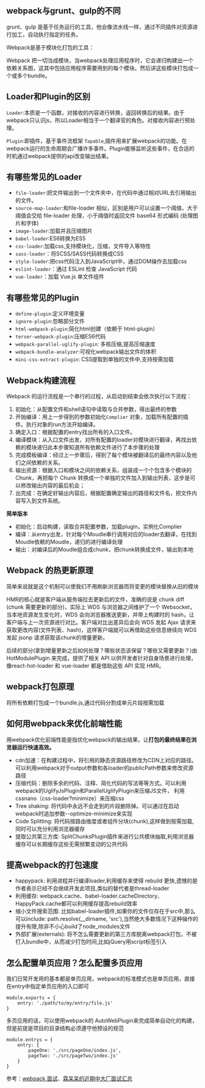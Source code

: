 <!--
 * @Author: your name
 * @Date: 2020-06-06 21:30:05
 * @LastEditTime: 2020-06-07 00:53:02
 * @LastEditors: Please set LastEditors
 * @Description: In User Settings Edit
 * @FilePath: \vuepress-blog\docs\blog\Other-Library\Git Document Library\webpack面试题.md
--> 
## webpack与grunt、gulp的不同
grunt、gulp 是基于任务运行的工具，他会像流水线一样，通过不同插件对资源进行加工，自动执行指定的任务。

Webpack是基于模块化打包的工具：

Webpack 把一切当成模块，当webpack处理应用程序时，它会递归构建出一个依赖关系图，这其中包括应用程序需要用到的每个模块。然后讲这些模块打包成一个或多个bundle。
##  Loader和Plugin的区别
```Loader```:本质是一个函数，对接收的内容进行转换，返回转换后的结果。由于webpack只认识js，所以Loader相当于一个翻译官的角色。对接收内容进行预处理。

```Plugin```:即插件，基于事件流框架 ```Tapable```,插件用来扩展webpack的功能。在webpack运行的生命周期会广播许多事件。Plugin能够监听这些事件，在合适的时机通过webpack提供的api改变输出结果。

## 有哪些常见的Loader
- ```file-loader```:把文件输出到一个文件夹中，在代码中通过相对URL去引用输出的文件。
- ```source-map-loader```:和file-loader 相似，区别是用户可以设置一个阈值，大于阈值会交给 file-loader 处理，小于阈值时返回文件 base64 形式编码 (处理图片和字体)
- ```image-loader```:加载并且压缩图片
- ```babel-loader```:ES6转换为ES5
- ```css-loader```:加载css,支持模块化，压缩，文件导入等特性
- ```sass-loader```：将SCSS/SASS代码转换成CSS
- ```style-loader```:把css代码注入到JavaScript中，通过DOM操作去加载css
- ```eslint-loader```：通过 ESLint 检查 JavaScript 代码
- ```vue-loader```：加载 Vue.js 单文件组件
  
## 有哪些常见的Plugin
- ```define-plugin```:定义环境变量
- ```ignore-plugin```:忽略部分文件
- ```html-webpack-plugin```:简化html创建（依赖于 html-plugin）
- ```terser-webpack-plugin```:压缩ES6代码
- ```webpack-parallel-uglify-plugin```: 多核压缩,提高压缩速度
- ```webpack-bundle-analyzer```:可视化webpack输出文件的体积
- ```mini-css-extract-plugin```: CSS提取到单独的文件中,支持按需加载
  
## Webpack构建流程
Webpack 的运行流程是一个串行的过程，从启动到结束会依次执行以下流程：
1.  初始化：从配置文件和shell语句中读取与合并参数，得出最终的参数
2.  开始编译：用上一步得到的参数初始化```Complier``` 对象，加载所有配置的插件。执行对象的run方法开始编译。
3.  确定入口：根据配置的entry找出所有的入口文件。
4.  编译模块：从入口文件出发，对所有配置的loader对模块进行翻译，再找出依赖的模块递归此本步骤知道所有依赖文件进行了本步骤的处理
5.  完成模板编译：经过上一步骤后，得到了每个模块被翻译后的最终内容以及他们之间依赖的关系。
6.  输出资源：根据入口和模块之间的依赖关系，组装成一个个包含多个模块的 Chunk，再把每个 Chunk 转换成一个单独的文件加入到输出列表，这步是可以修改输出内容的最后机会；
7.  出完成：在确定好输出内容后，根据配置确定输出的路径和文件名，把文件内容写入到文件系统。

**简单版本**

- 初始化：启动构建，读取合并配置参数，加载plugin，实例化Complier
- 编译：从entry出发，针对每个Moudle串行调用对应的loader去翻译，在找到Moudle依赖的Moudle，递归的进行编译处理
- 输出：对编译后的Moudle组合成chunk，把chunk转换成文件，输出到本地

## Webpack 的热更新原理
简单来说就是这个机制可以使我们不用刷新浏览器而将变更的模块替换从旧的模块

HMR的核心就是客户端从服务端拉去更新后的文件，准确的说是 chunk diff (chunk 需要更新的部分)，实际上 WDS 与浏览器之间维护了一个 Websocket，当本地资源发生变化时，WDS 会向浏览器推送更新，并带上构建时的 hash，让客户端与上一次资源进行对比。客户端对比出差异后会向 WDS 发起 Ajax 请求来获取更改内容(文件列表、hash)，这样客户端就可以再借助这些信息继续向 WDS 发起 jsonp 请求获取该chunk的增量更新。

后续的部分(拿到增量更新之后如何处理？哪些状态该保留？哪些又需要更新？)由 HotModulePlugin 来完成，提供了相关 API 以供开发者针对自身场景进行处理，像react-hot-loader 和 vue-loader 都是借助这些 API 实现 HMR。

## webpack打包原理
将所有依赖打包成一个bundle.js,通过代码分割成单元片段按需加载

## 如何用webpack来优化前端性能
用webpack优化前端性能是指优化webpack的输出结果，让**打包的最终结果在浏览器运行快速高效。**

- cdn加速：在构建过程中，将引用的静态资源路径修改为CDN上对应的路径。可以利用webpack对于output参数和各loader的publicPath参数来修改资源路径
- 压缩代码：删除多余的代码、注释、简化代码的写法等等方式。可以利用webpack的UglifyJsPlugin和ParallelUglifyPlugin来压缩JS文件， 利用cssnano（css-loader?minimize）来压缩css
- Tree shaking: 将代码中永远不会走到的片段删除掉。可以通过在启动webpack时追加参数--optimize-minimize来实现
- Code Splitting: 将代码按路由维度或者组件分块(chunk),这样做到按需加载,同时可以充分利用浏览器缓存
- 提取公共第三方库:  SplitChunksPlugin插件来进行公共模块抽取,利用浏览器缓存可以长期缓存这些无需频繁变动的公共代码

## 提高webpack的打包速度
- happypack: 利用进程并行编译loader,利用缓存来使得 rebuild 更快,遗憾的是作者表示已经不会继续开发此项目,类似的替代者是thread-loader
- 利用缓存: webpack.cache、babel-loader.cacheDirectory、HappyPack.cache都可以利用缓存提高rebuild效率
- 缩小文件搜索范围: 比如babel-loader插件,如果你的文件仅存在于src中,那么可以include: path.resolve(__dirname, 'src'),当然绝大多数情况下这种操作的提升有限,除非不小心build了node_modules文件
- 外部扩展(externals): 将不怎么需要更新的第三方库脱离webpack打包，不被打入bundle中，从而减少打包时间,比如jQuery用script标签引入

## 怎么配置单页应用？怎么配置多页应用
我们日常开发用的基本都是单页应用，webpack的标准模式也是单页应用，直接在entry中指定单页应用的入口即可
```
module.exports = {
    entry: './path/to/my/entry/file.js'
}
```
多页应用的话，可以使用webpack的 AutoWebPlugin来完成简单自动化的构建，但是前提是项目的目录结构必须遵守他预设的规范

```
module.entrys = {
    entry: {
        pageOne: './src/pageOne/index.js',
        pageTwo: './src/pageTwo/index.js'
    }
}
```


参考：[webpack 面试](https://juejin.im/post/5e6f4b4e6fb9a07cd443d4a5#heading-15)、[霖呆呆的近期中大厂面试汇总](https://github.com/LinDaiDai/niubility-coding-js/blob/master/%E6%AF%8F%E6%97%A5%E4%B8%80%E9%A2%98/%E9%9C%96%E5%91%86%E5%91%86%E7%9A%84%E8%BF%91%E6%9C%9F%E4%B8%AD%E5%A4%A7%E5%8E%82%E9%9D%A2%E8%AF%95%E6%B1%87%E6%80%BB.md)